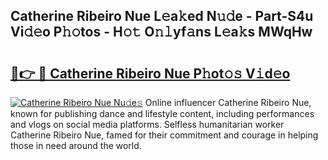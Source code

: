 ## Catherine Ribeiro Nue L𝚎a𝚔ed N𝚞𝚍e - Part-S4u Vi𝚍𝚎o P𝚑𝚘tos - H𝚘𝚝 O𝚗𝚕yf𝚊ns L𝚎a𝚔s MWqHw

# <h2><a href="http://kf65ub7.oniu.top/?m=Catherine+Ribeiro+Nue">🔗👉 🔴 Catherine Ribeiro Nue P𝚑ot𝚘𝚜 V𝚒d𝚎o</a></h2>

[![Catherine Ribeiro Nue Nu𝚍e𝚜](https://i.imgur.com/0qMVB7G.gif)](http://kf65ub7.oniu.top/?m=Catherine+Ribeiro+Nue)
Online influencer Catherine Ribeiro Nue, known for publishing dance and lifestyle content, including performances and vlogs on social media platforms. Selfless humanitarian worker Catherine Ribeiro Nue, famed for their commitment and courage in helping those in need around the world.  
